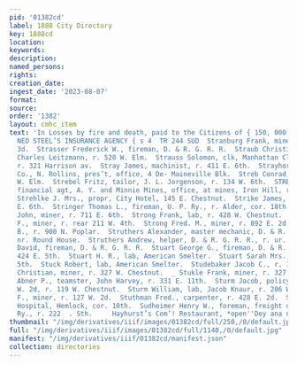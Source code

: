 ```yaml
---
pid: '01382cd'
label: 1888 City Directory
key: 1888cd
location: 
keywords: 
description: 
named_persons: 
rights: 
creation_date: 
ingest_date: '2023-08-07'
format: 
source: 
order: '1382'
layout: cmhc_item
text: 'In Losses by fire and death, paid to the Citizens of { 150, 000 Leadville by
  NED STEEL’S INSURANCE AGENCY { s 4  TR 244 SUD  Stranburg Frank, miner, r. 120 E.
  3d.  Strasser Frederick W., fireman, D. & R. G. R. R.  Straub Christian, wagonmkr,
  Charles Leitzmann, r. 520 W. Elm.  Strauss Solomon, clk, Manhattan Clothing Co.,
  r. 321 Harrison av.  Stray James, machinist, r. 411 E. 6th.  Strayhorse Gulch Mining
  Co., N. Rollins, pres’t, office, 4 De- Maineville Blk.  Streb Conrad, lab, r. 500
  W. Elm.  Strebel Fritz, tailor, J. L. Jorgenson, r. 134 W. 6th.  STREET FRANK M.,
  financial agt, A. Y. and Minnie Mines, office, at mines, Iron Hill, r. 307 W. 8th.  ‘
  Strehlke J. Mrs., propr, City Hotel, 145 E. Chestnut.  Strike James, miner, r. 519
  E. 6th.  Stringer Thomas L., fireman, U. P. Ry., r. Alder, cor. 18th.  Stromburg
  John, miner, r. 711 E. 6th.  Strong Frank, lab, r. 428 W. Chestnut.  Strong Fred.
  F., miner, r. rear 211 W. 4th.  Strong Fred. M., miner, r. 892 E. 2d.  Strong Seth
  B., r. 900 N. Poplar.  Struthers Alexander, master mechanic, D. & R. G. R. R., r.
  nr. Round House.  Struthers Andrew, helper, D. & R. G. R. R., r. ur. Round House.  Struthers
  David, fireman, D. & R. G. R. R.  Stuart George G., fireman, D. & R. G. R. R., r.
  424 E. 5th.  Stuart H. R., lab, American Smelter.  Stuart Sarah Mrs., r. 424 E.
  5th.  Stuck Robert, lab, American Smelter.  Studebaker Jacob C., r. 122 E. 4th.  Stukle
  Christian, miner, r. 327 W. Chestnut.  _ Stukle Frank, miner, r. 327 W. Chestnut.  Stults
  Abner P., teamster, John Harvey, r. 331 E. 11th.  Sturm Jacob, policy office, 115
  W. 2d, r. 119 W. Chestnut.  Sturm William, lab, Jacob Knaur, r. 206 W. Chestnut.  Sturns
  F., miner, r. 127 W. 2d.  Stuthman Fred., carpenter, r. 428 E. 2d.  St. Vincent
  Hospital, Hemlock, cor. 10th.  Sudheimer Henry W., foreman, freight dep’t, U. P.
  Ry., r. 222  . Sth.     Hayhurst’s Com’! Restaurant, *open''Dey ana night.”    '
thumbnail: "/img/derivatives/iiif/images/01382cd/full/250,/0/default.jpg"
full: "/img/derivatives/iiif/images/01382cd/full/1140,/0/default.jpg"
manifest: "/img/derivatives/iiif/01382cd/manifest.json"
collection: directories
---
```

